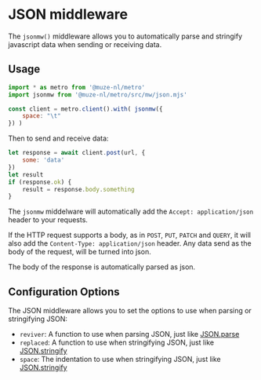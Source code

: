 # JSON middleware

The `jsonmw()` middleware allows you to automatically parse and stringify javascript data when sending or receiving data.

## Usage

```javascript
import * as metro from '@muze-nl/metro'
import jsonmw from '@muze-nl/metro/src/mw/json.mjs'

const client = metro.client().with( jsonmw({
	space: "\t"
}) )
```

Then to send and receive data:

```javascript
let response = await client.post(url, {
	some: 'data'
})
let result
if (response.ok) {
	result = response.body.something
}
```

The `jsonmw` middelware will automatically add the `Accept: application/json` header to your requests.

If the HTTP request supports a body, as in `POST`, `PUT`, `PATCH` and `QUERY`, it will also add the `Content-Type: application/json` header. Any data send as the body of the request, will be turned into json. 

The body of the response is automatically parsed as json.

## Configuration Options

The JSON middleware allows you to set the options to use when parsing or stringifying JSON:

- `reviver`: A function to use when parsing JSON, just like [JSON.parse](https://developer.mozilla.org/en-US/docs/Web/JavaScript/Reference/Global_Objects/JSON/parse#the_reviver_parameter)
- `replaced`: A function to use when stringifying JSON, just like [JSON.stringify](https://developer.mozilla.org/en-US/docs/Web/JavaScript/Reference/Global_Objects/JSON/stringify#the_replacer_parameter)
- `space`: The indentation to use when stringifying JSON, just like [JSON.stringify](https://developer.mozilla.org/en-US/docs/Web/JavaScript/Reference/Global_Objects/JSON/stringify#space)